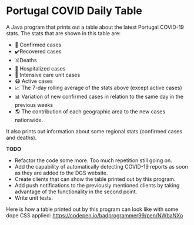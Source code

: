 # Portugal COVID Daily Table

A Java program that prints out a table about the latest Portugal COVID-19 stats. The stats that are shown in this table are:

* 👥 Confirmed cases
* ✔️Recovered cases
* ☠️Deaths
* 🏥 Hospitalized cases
* 🛌 Intensive care unit cases
* 😷 Active cases
* 📈 The 7-day rolling average of the stats above (except active cases)
* 📊 Variation of new confirmed cases in relation to the same day in the previous weeks
* 🌎 The contribution of each geographic area to the new cases nationwide.

It also prints out information about some regional stats (confirmed cases and deaths).

**TODO**

* Refactor the code some more. Too much repetition still going on.
* Add the capability of automatically detecting COVID-19 reports as soon as they are added to the DGS website.
* Create clients that can show the table printed out by this program.
* Add push notifications to the previously mentioned clients by taking advantage of the functionality in the second point.
* Write unit tests.

Here is how a table printed out by this program can look like with some dope CSS applied:
https://codepen.io/badprogrammer99/pen/NWbaNXo
